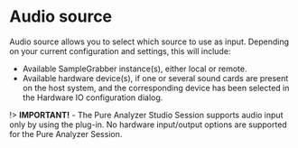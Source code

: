 # Audio source
Audio source allows you to select which source to use as input. Depending on your current
configuration and settings, this will include:

* Available SampleGrabber instance(s), either local or remote.
* Available hardware device(s), if one or several sound cards are present on the host system, and
the corresponding device has been selected in the <link type="document" target="Hardware IO">
Hardware IO </link> configuration dialog.



!> **IMPORTANT!** - The Pure Analyzer Studio Session supports audio input only by using the plug-in. 
No hardware input/output options are supported for the Pure Analyzer Session.